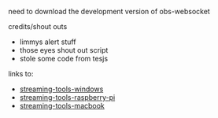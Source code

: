 need to download the development version of obs-websocket

credits/shout outs

- limmys alert stuff
- those eyes shout out script
- stole some code from tesjs

links to:

- [streaming-tools-windows](https://github.com/zoetrope69/streaming-tools-windows)
- [streaming-tools-raspberry-pi](https://github.com/zoetrope69/streaming-tools-raspberry-pi)
- [streaming-tools-macbook](https://github.com/zoetrope69/streaming-tools-macbook)
